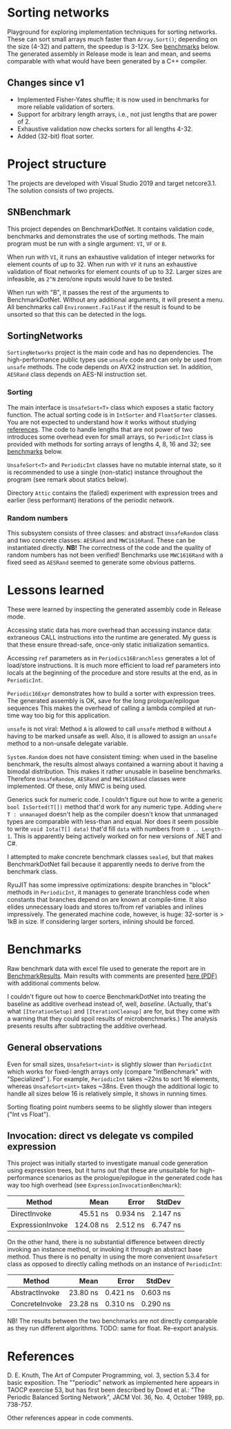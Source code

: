 # Sorting networks

Playground for exploring implementation techniques for sorting networks.  These can sort small arrays much faster
than `Array.Sort()`; depending on the size (4-32) and pattern, the speedup is 3-12X. See [benchmarks](#benchmarks) below.
The generated assembly in Release mode is lean and mean, and seems comparable with what would have been generated by
a C++ compiler.

## Changes since v1

- Implemented Fisher-Yates shuffle; it is now used in benchmarks for more reliable validation of sorters.
- Support for arbitrary length arrays, i.e., not just lengths that are power of 2.
- Exhaustive validation now checks sorters for all lengths 4-32.
- Added (32-bit) float sorter.

# Project structure

The projects are developed with Visual Studio 2019 and target netcore3.1.  The solution consists of two projects.

## SNBenchmark

This project dependes on BenchmarkDotNet. It contains validation code, benchmarks and demonstrates the use of sorting methods.
The main program must be run with a single argument: `VI`, `VF` or `B`. 

When run with `VI`, it runs an exhaustive validation of integer networks for element counts of up to 32.  When run with `VF`
it runs an exhaustive validation of float networks for element counts of up to 32.  Larger sizes are infeasible, as `2^N`
zero/one inputs would have to be tested.

When run with "B", it passes the rest of the arguments to BenchmarkDotNet.  Without any additional arguments, it will present a menu.
All benchmarks call `Environment.FailFast` if the result is found to be unsorted so that this can be detected in the logs.

## SortingNetworks

`SortingNetworks` project is the main code and has no dependencies.  The high-performance public types use `unsafe`
code and can only be used from `unsafe` methods.  The code depends on AVX2 instruction set.  In addition, `AESRand`
class depends on AES-NI instruction set.  

### Sorting

The main interface is `UnsafeSort<T>` class which exposes a static factory function.  The actual sorting code is in
`IntSorter` and `FloatSorter` classes.  You are not expected to understand how it works without studying [references](#references).
The code to handle lengths that are not power of two introduces some overhead even for small arrays, so `PeriodicInt` class is
provided with methods for sorting arrays of lengths 4, 8, 16 and 32; see [benchmarks](#benchmarks) below.

`UnsafeSort<T>` and `PeriodicInt` classes have no mutable internal state, so it is recommended to use a single (non-static) instance
throughout the program (see remark about statics below).

Directory `Attic` contains the (failed) experiment with expression trees and earlier (less performant) iterations of the
periodic network.

### Random numbers

This subsystem consists of three classes: and abstract `UnsafeRandom` class and two concrete classes: `AESRand` and `MWC1616Rand`.
These can be instantiated directly.  **NB!** The correctness of the code and the quality of random numbers has not been verified!
Benchmarks use `MWC1616Rand` with a fixed seed as `AESRand` seemed to generate some obvious patterns.

# Lessons learned
These were learned by inspecting the generated assembly code in Release mode.

Accessing static data has more overhead than accessing instance data: extraneous CALL instructions into the runtime
are generated.  My guess is that these ensure thread-safe, once-only static initialization semantics.

Accessing `ref` parameters as in `Periodics16Branchless` generates a lot of load/store instructions.
It is much more efficient to load ref parameters into locals at the beginning of the procedure and store
results at the end, as in `PeriodicInt`.

`Periodic16Expr` demonstrates how to build a sorter with expression trees.  The generated assembly is OK,
save for the long prologue/epilogue sequences  This makes the overhead of calling a lambda compiled at run-time
way too big for this application.

`unsafe` is not viral: Method `A` is allowed to call `unsafe` method `B` without `A` having to be marked
unsafe as well.  Also, it is allowed to assign an `unsafe` method to a non-unsafe delegate variable.

`System.Random` does not have consistent timing: when used in the baseline benchmark, the results almost always
contained a warning about it having a bimodal distribution.  This makes it rather unusable in baseline benchmarks.
Therefore `UnsafeRandom`, `AESRand` and `MWC1616Rand` classes were implemented.  Of these, only MWC is being used.

Generics suck for numeric code.  I couldn't figure out how to write a generic `bool IsSorted(T[])` method that'd
work for any numeric type.  Adding `where T : unmanaged` doesn't help as the compiler doesn't know that unmanaged
types are comparable with less-than and equal.  Nor does it seem possible to write `void Iota(T[] data)` that'd
fill `data` with numbers from `0 .. Length-1`. This is apparently being actively worked on for new versions
of .NET and C#.

I attempted to make concrete benchmark classes `sealed`, but that makes BenchmarkDotNet fail because it apparently
needs to derive from the benchmark class.

RyuJIT has some impressive optimizations: despite branches in "block" methods in `PeriodicInt`, it manages to generate
branchless code when constants that branches depend on are known at compile-time.  It also elides unnecessary loads and
stores to/from ref variables and inlines impressively.  The generated machine code, however, is huge: 32-sorter is > 1kB
in size.  If considering larger sorters, inlining should be forced.

# Benchmarks

Raw benchmark data with excel file used to generate the report are in [BenchmarkResults](BenchmarkResults).  Main results
 with comments are presented [here (PDF)](BenchmarkResults/Analysis.pdf) with additional comments below.

I couldn't figure out how to coerce BenchmarkDotNet into treating the baseline as additive overhead instead of, well, _baseline_.
(Actually, that's what `[IterationSetup]` and `[IterationCleanup]` are for, but they come with a warning that they could spoil results
of microbenchmarks.)  The analysis presents results after subtracting the additive overhead.

## General observations

Even for small sizes, `UnsafeSort<int>` is slightly slower than `PeriodicInt` which works for fixed-length arrays only
(compare "IntBenchmark" with "Specialized" ).  For example, `PeriodicInt` takes ~22ns to sort 16 elements, whereas
`UnsafeSort<int>` takes ~38ns.  Even though the additional logic to handle all sizes below 16 is relatively simple, it
shows in running times.

Sorting floating point numbers seems to be slightly slower than integers ("Int vs Float").  

## Invocation: direct vs delegate vs compiled expression

This project was initially started to investigate manual code generation using expression trees, but it turns out that
these are unsuitable for high-performance scenarios as the prologue/epilogue in the generated code has way too high overhead
(see `ExpressionInvocationBenchmark`):

|           Method |      Mean |    Error |   StdDev |
|----------------- |----------:|---------:|---------:|
|     DirectInvoke |  45.51 ns | 0.934 ns | 2.147 ns |
| ExpressionInvoke | 124.08 ns | 2.512 ns | 6.747 ns |

On the other hand, there is no substantial difference between directly invoking an instance method, or invoking it through an
abstract base method.  Thus there is no penalty in using the more convenient `UnsafeSort` class as opposed to directly calling
methods on an instance of `PeriodicInt`:


|         Method |     Mean |    Error |   StdDev |
|--------------- |---------:|---------:|---------:|
| AbstractInvoke | 23.80 ns | 0.421 ns | 0.603 ns |
| ConcreteInvoke | 23.28 ns | 0.310 ns | 0.290 ns |

NB! The results between the two benchmarks are not directly comparable as they run different algorithms.
TODO: same for float.  Re-export analysis.

# References

D. E. Knuth, The Art of Computer Programming, vol. 3, section 5.3.4 for basic exposition. The ""periodic" network as
implemented here appears in TAOCP exercise 53, but has first been described by Dowd et al.: "The Periodic Balanced Sorting
Network", JACM Vol. 36, No. 4, October 1989, pp. 738-757.

Other references appear in code comments.
